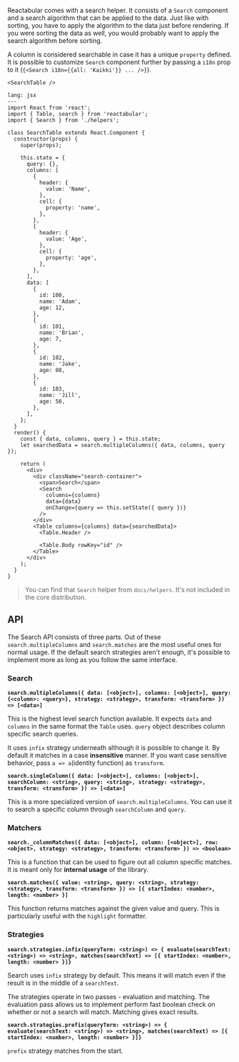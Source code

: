 Reactabular comes with a search helper. It consists of a `Search` component and a search algorithm that can be applied to the data. Just like with sorting, you have to apply the algorithm to the data just before rendering. If you were sorting the data as well, you would probably want to apply the search algorithm before sorting.

A column is considered searchable in case it has a unique `property` defined. It is possible to customize `Search` component further by passing a `i18n` prop to it (`{<Search i18n={{all: 'Kaikki'}} ... />}`).

```react
<SearchTable />
```

```code
lang: jsx
---
import React from 'react';
import { Table, search } from 'reactabular';
import { Search } from './helpers';

class SearchTable extends React.Component {
  constructor(props) {
    super(props);

    this.state = {
      query: {},
      columns: [
        {
          header: {
            value: 'Name',
          },
          cell: {
            property: 'name',
          },
        },
        {
          header: {
            value: 'Age',
          },
          cell: {
            property: 'age',
          },
        },
      ],
      data: [
        {
          id: 100,
          name: 'Adam',
          age: 12,
        },
        {
          id: 101,
          name: 'Brian',
          age: 7,
        },
        {
          id: 102,
          name: 'Jake',
          age: 88,
        },
        {
          id: 103,
          name: 'Jill',
          age: 50,
        },
      ],
    };
  }
  render() {
    const { data, columns, query } = this.state;
    let searchedData = search.multipleColumns({ data, columns, query });

    return (
      <div>
        <div className="search-container">
          <span>Search</span>
          <Search
            columns={columns}
            data={data}
            onChange={query => this.setState({ query })}
          />
        </div>
        <Table columns={columns} data={searchedData}>
          <Table.Header />

          <Table.Body rowKey="id" />
        </Table>
      </div>
    );
  }
}
```

> You can find that `Search` helper from `docs/helpers`. It's not included in the core distribution.

## API

The Search API consists of three parts. Out of these `search.multipleColumns` and `search.matches` are the most useful ones for normal usage. If the default search strategies aren't enough, it's possible to implement more as long as you follow the same interface.

### Search

**`search.multipleColumns({ data: [<object>], columns: [<object>], query: {<column>: <query>}, strategy: <strategy>, transform: <transform> }) => [<data>]`**

This is the highest level search function available. It expects `data` and `columns` in the same format the `Table` uses. `query` object describes column specific search queries.

It uses `infix` strategy underneath although it is possible to change it. By default it matches in a case **insensitive** manner. If you want case sensitive behavior, pass `a => a`(identity function) as `transform`.

**`search.singleColumn({ data: [<object>], columns: [<object>], searchColumn: <string>, query: <string>, strategy: <strategy>, transform: <transform> }) => [<data>]`**

This is a more specialized version of `search.multipleColumns`. You can use it to search a specific column through `searchColumn` and `query`.

### Matchers

**`search._columnMatches({ data: [<object>], column: [<object>], row: <object>, strategy: <strategy>, transform: <transform> }) => <boolean>`**

This is a function that can be used to figure out all column specific matches. It is meant only for **internal usage** of the library.

**`search.matches({ value: <string>, query: <string>, strategy: <strategy>, transform: <transform> }) => [{ startIndex: <number>, length: <number> }]`**

This function returns matches against the given value and query. This is particularly useful with the `highlight` formatter.

### Strategies

**`search.strategies.infix(queryTerm: <string>) => { evaluate(searchText: <string>) => <string>, matches(searchText) => [{ startIndex: <number>, length: <number> }]}`**

Search uses `infix` strategy by default. This means it will match even if the result is in the middle of a `searchText`.

The strategies operate in two passes - evaluation and matching. The evaluation pass allows us to implement perform fast boolean check on whether or not a search will match. Matching gives exact results.

**`search.strategies.prefix(queryTerm: <string>) => { evaluate(searchText: <string>) => <string>, matches(searchText) => [{ startIndex: <number>, length: <number> }]}`**

`prefix` strategy matches from the start.
